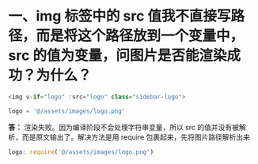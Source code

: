 # 一、img 标签中的 src 值我不直接写路径，而是将这个路径放到一个变量中，src 的值为变量，问图片是否能渲染成功？为什么？
  ```js
  <img v-if="logo" :src="logo" class="sidebar-logo">

  logo = '@/assets/images/logo.png'
  ```

  **答：** 渲染失败。因为编译阶段不会处理字符串变量，所以 src 的值并没有被解析，而是原文输出了。解决方法是用 require 包裹起来，先将图片路径解析出来
  ```js
  logo: require('@/assets/images/logo.png')
  ```